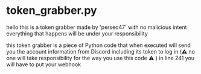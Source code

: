 # token_grabber.py
hello this is a token grabber made by 'perseo47' with no malicious intent everything that happens will be under your responsibility

this token grabber is a piece of Python code that when executed will send you the account information from Discord including its token to log in (⚠️ no one will take responsibility for the way you use this code ⚠️ )
in line 241 you will have to put your webhook
